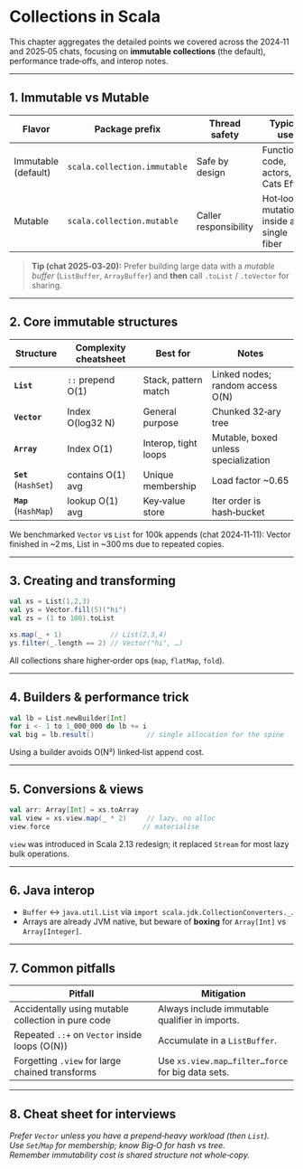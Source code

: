 # Collections in Scala

This chapter aggregates the detailed points we covered across the 2024‑11 and 2025‑05 chats, focusing on **immutable collections** (the default), performance trade‑offs, and interop notes.

---

## 1. Immutable vs Mutable

| Flavor | Package prefix | Thread safety | Typical use |
|--------|----------------|---------------|-------------|
| Immutable (default) | `scala.collection.immutable` | Safe by design | Functional code, actors, Cats Effect |
| Mutable | `scala.collection.mutable` | Caller responsibility | Hot‑loops, mutation inside a single fiber |

> **Tip (chat 2025‑03‑20):** Prefer building large data with a _mutable buffer_ (`ListBuffer`, `ArrayBuffer`) and **then** call `.toList` / `.toVector` for sharing.

---

## 2. Core immutable structures

| Structure | Complexity cheatsheet | Best for | Notes |
|-----------|----------------------|----------|-------|
| **`List`** | `::` prepend O(1) | Stack, pattern match | Linked nodes; random access O(N) |
| **`Vector`** | Index O(log32 N) | General purpose | Chunked 32‑ary tree |
| **`Array`** | Index O(1) | Interop, tight loops | Mutable, boxed unless specialization |
| **`Set`** (`HashSet`) | contains O(1) avg | Unique membership | Load factor ~0.65 |
| **`Map`** (`HashMap`) | lookup O(1) avg | Key‑value store | Iter order is hash‑bucket |

We benchmarked `Vector` vs `List` for 100k appends (chat 2024‑11‑11): Vector finished in ~2 ms, List in ~300 ms due to repeated copies.

---

## 3. Creating and transforming

```scala
val xs = List(1,2,3)
val ys = Vector.fill(5)("hi")
val zs = (1 to 100).toList

xs.map(_ + 1)            // List(2,3,4)
ys.filter(_.length == 2) // Vector("hi", …)
```

All collections share higher‑order ops (`map`, `flatMap`, `fold`).

---

## 4. Builders & performance trick

```scala
val lb = List.newBuilder[Int]
for i <- 1 to 1_000_000 do lb += i
val big = lb.result()             // single allocation for the spine
```

Using a builder avoids O(N²) linked‑list append cost.

---

## 5. Conversions & views

```scala
val arr: Array[Int] = xs.toArray
val view = xs.view.map(_ * 2)     // lazy, no alloc
view.force                       // materialise
```

`view` was introduced in Scala 2.13 redesign; it replaced `Stream` for most lazy bulk operations.

---

## 6. Java interop

* `Buffer` ↔ `java.util.List` via `import scala.jdk.CollectionConverters._`.
* Arrays are already JVM native, but beware of **boxing** for `Array[Int]` vs `Array[Integer]`.

---

## 7. Common pitfalls

| Pitfall | Mitigation |
|---------|------------|
| Accidentally using mutable collection in pure code | Always include immutable qualifier in imports. |
| Repeated `.:+` on `Vector` inside loops (O(N)) | Accumulate in a `ListBuffer`. |
| Forgetting `.view` for large chained transforms | Use `xs.view.map…filter…force` for big data sets. |

---

## 8. Cheat sheet for interviews

*Prefer `Vector` unless you have a prepend‑heavy workload (then `List`).*  
*Use `Set`/`Map` for membership; know Big‑O for hash vs tree.*  
*Remember immutability cost is shared structure not whole‑copy.*  
